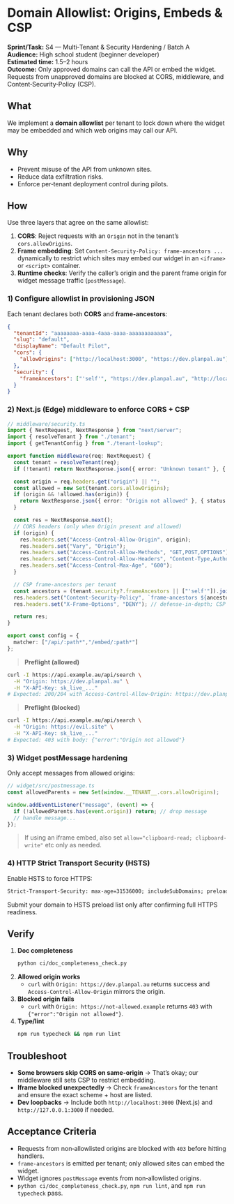# Domain Allowlist: Origins, Embeds & CSP
**Sprint/Task:** S4 — Multi‑Tenant & Security Hardening / Batch A  
**Audience:** High school student (beginner developer)  
**Estimated time:** 1.5–2 hours  
**Outcome:** Only approved domains can call the API or embed the widget. Requests from unapproved domains are blocked at CORS, middleware, and Content‑Security‑Policy (CSP).

## What
We implement a **domain allowlist** per tenant to lock down where the widget may be embedded and which web origins may call our API.

## Why
- Prevent misuse of the API from unknown sites.
- Reduce data exfiltration risks.
- Enforce per‑tenant deployment control during pilots.

## How
Use three layers that agree on the same allowlist:
1) **CORS**: Reject requests with an `Origin` not in the tenant’s `cors.allowOrigins`.  
2) **Frame embedding**: Set `Content-Security-Policy: frame-ancestors ...` dynamically to restrict which sites may embed our widget in an `<iframe>` or `<script>` container.  
3) **Runtime checks**: Verify the caller’s origin and the parent frame origin for widget message traffic (`postMessage`).

### 1) Configure allowlist in provisioning JSON
Each tenant declares both **CORS** and **frame‑ancestors**:
```json
{
  "tenantId": "aaaaaaaa-aaaa-4aaa-aaaa-aaaaaaaaaaaa",
  "slug": "default",
  "displayName": "Default Pilot",
  "cors": {
    "allowOrigins": ["http://localhost:3000", "https://dev.planpal.au"]
  },
  "security": {
    "frameAncestors": ["'self'", "https://dev.planpal.au", "http://localhost:3000"]
  }
}
```

### 2) Next.js (Edge) middleware to enforce CORS + CSP
```ts
// middleware/security.ts
import { NextRequest, NextResponse } from "next/server";
import { resolveTenant } from "./tenant";
import { getTenantConfig } from "./tenant-lookup";

export function middleware(req: NextRequest) {
  const tenant = resolveTenant(req);
  if (!tenant) return NextResponse.json({ error: "Unknown tenant" }, { status: 403 });

  const origin = req.headers.get("origin") || "";
  const allowed = new Set(tenant.cors.allowOrigins);
  if (origin && !allowed.has(origin)) {
    return NextResponse.json({ error: "Origin not allowed" }, { status: 403 });
  }

  const res = NextResponse.next();
  // CORS headers (only when Origin present and allowed)
  if (origin) {
    res.headers.set("Access-Control-Allow-Origin", origin);
    res.headers.set("Vary", "Origin");
    res.headers.set("Access-Control-Allow-Methods", "GET,POST,OPTIONS");
    res.headers.set("Access-Control-Allow-Headers", "Content-Type,Authorization,X-API-Key");
    res.headers.set("Access-Control-Max-Age", "600");
  }

  // CSP frame-ancestors per tenant
  const ancestors = (tenant.security?.frameAncestors || ["'self'"]).join(" ");
  res.headers.set("Content-Security-Policy", `frame-ancestors ${ancestors};`);
  res.headers.set("X-Frame-Options", "DENY"); // defense-in-depth; CSP takes precedence

  return res;
}

export const config = {
  matcher: ["/api/:path*","/embed/:path*"]
};
```

> **Preflight (allowed)**
```bash
curl -I https://api.example.au/api/search \
  -H "Origin: https://dev.planpal.au" \
  -H "X-API-Key: sk_live_..."
# Expected: 200/204 with Access-Control-Allow-Origin: https://dev.planpal.au
```

> **Preflight (blocked)**
```bash
curl -I https://api.example.au/api/search \
  -H "Origin: https://evil.site" \
  -H "X-API-Key: sk_live_..."
# Expected: 403 with body: {"error":"Origin not allowed"}
```

### 3) Widget postMessage hardening
Only accept messages from allowed origins:
```ts
// widget/src/postmessage.ts
const allowedParents = new Set(window.__TENANT__.cors.allowOrigins);

window.addEventListener("message", (event) => {
  if (!allowedParents.has(event.origin)) return; // drop message
  // handle message...
});
```

> If using an iframe embed, also set `allow="clipboard-read; clipboard-write"` etc only as needed.

### 4) HTTP Strict Transport Security (HSTS)
Enable HSTS to force HTTPS:
```txt
Strict-Transport-Security: max-age=31536000; includeSubDomains; preload
```
Submit your domain to HSTS preload list only after confirming full HTTPS readiness.

## Verify
1. **Doc completeness**
   ```bash
   python ci/doc_completeness_check.py
   ```
2. **Allowed origin works**
   - `curl` with `Origin: https://dev.planpal.au` returns success and `Access-Control-Allow-Origin` mirrors the origin.
3. **Blocked origin fails**
   - `curl` with `Origin: https://not-allowed.example` returns `403` with `{"error":"Origin not allowed"}`.
4. **Type/lint**
   ```bash
   npm run typecheck && npm run lint
   ```

## Troubleshoot
- **Some browsers skip CORS on same-origin** → That’s okay; our middleware still sets CSP to restrict embedding.
- **Iframe blocked unexpectedly** → Check `frameAncestors` for the tenant and ensure the exact scheme + host are listed.
- **Dev loopbacks** → Include both `http://localhost:3000` (Next.js) and `http://127.0.0.1:3000` if needed.

## Acceptance Criteria
- Requests from non‑allowlisted origins are blocked with `403` before hitting handlers.
- `frame-ancestors` is emitted per tenant; only allowed sites can embed the widget.
- Widget ignores `postMessage` events from non‑allowlisted origins.
- `python ci/doc_completeness_check.py`, `npm run lint`, and `npm run typecheck` pass.
